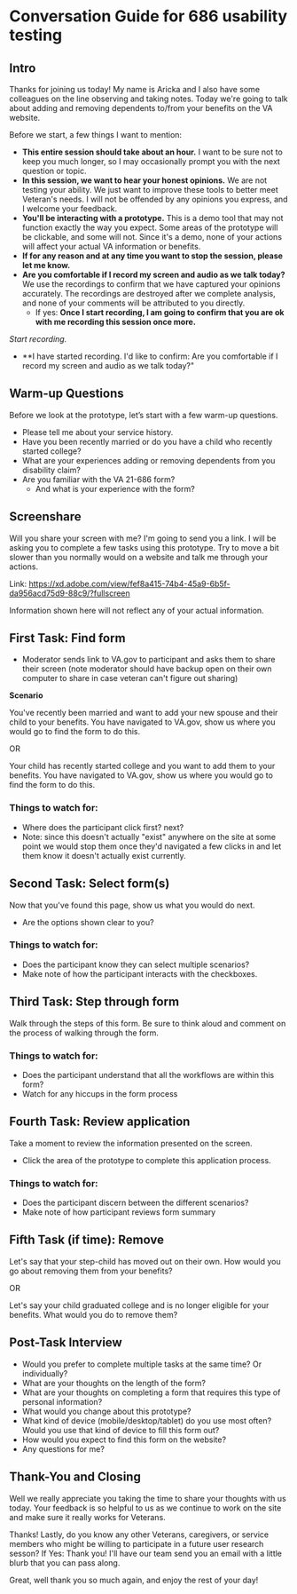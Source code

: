 # Conversation Guide for 686 usability testing 

## Intro

Thanks for joining us today! My name is Aricka and I also have some colleagues on the line observing and taking notes. Today we're going to talk about adding and removing dependents to/from your benefits on the VA website. 

Before we start, a few things I want to mention:

- **This entire session should take about an hour.** I want to be sure not to keep you much longer, so I may occasionally prompt you with the next question or topic.
- **In this session, we want to hear your honest opinions.** We are not testing your ability. We just want to improve these tools to better meet Veteran's needs. I will not be offended by any opinions you express, and I welcome your feedback.
- **You'll be interacting with a prototype.** This is a demo tool that may not function exactly the way you expect. Some areas of the prototype will be clickable, and some will not. Since it's a demo, none of your actions will affect your actual VA information or benefits.
- **If for any reason and at any time you want to stop the session, please let me know.** 
- **Are you comfortable if I record my screen and audio as we talk today?** We use the recordings to confirm that we have captured your opinions accurately. The recordings are destroyed after we complete analysis, and none of your comments will be attributed to you directly. 
    - If yes: **Once I start recording, I am going to confirm that you are ok with me recording this session once more.** 

*Start recording.*

- **I have started recording. I'd like to confirm: Are you comfortable if I record my screen and audio as we talk today?" 

## Warm-up Questions

Before we look at the prototype, let’s start with a few warm-up questions.

- Please tell me about your service history.
- Have you been recently married or do you have a child who recently started college?
- What are your experiences adding or removing dependents from you disability claim?
- Are you familiar with the VA 21-686 form? 
    - And what is your experience with the form?

## Screenshare
Will you share your screen with me? I'm going to send you a link. I will be asking you to complete a few tasks using this prototype. Try to move a bit slower than you normally would on a website and talk me through your actions.

Link: https://xd.adobe.com/view/fef8a415-74b4-45a9-6b5f-da956acd75d9-88c9/?fullscreen

Information shown here will not reflect any of your actual information.

## First Task: Find form
- Moderator sends link to VA.gov to participant and asks them to share their screen (note moderator should have backup open on their own computer to share in case veteran can't figure out sharing)

**Scenario**

You've recently been married and want to add your new spouse and their child to your benefits. You have navigated to VA.gov, show us where you would go to find the form to do this.

OR

Your child has recently started college and you want to add them to your benefits. You have navigated to VA.gov, show us where you would go to find the form to do this.

### Things to watch for:
- Where does the participant click first? next?
- Note: since this doesn't actually "exist" anywhere on the site at some point we would stop them once they'd navigated a few clicks in and let them know it doesn't actually exist currently.

## Second Task: Select form(s)
Now that you've found this page, show us what you would do next.
- Are the options shown clear to you?

### Things to watch for:
- Does the participant know they can select multiple scenarios?
- Make note of how the participant interacts with the checkboxes.

## Third Task: Step through form

Walk through the steps of this form. Be sure to think aloud and comment on the process of walking through the form.

### Things to watch for:

- Does the participant understand that all the workflows are within this form? 
- Watch for any hiccups in the form process

## Fourth Task: Review application

Take a moment to review the information presented on the screen. 
- Click the area of the prototype to complete this application process.

### Things to watch for:

- Does the participant discern between the different scenarios?
- Make note of how participant reviews form summary

## Fifth Task (if time): Remove

Let's say that your step-child has moved out on their own. How would you go about removing them from your benefits?

OR

Let's say your child graduated college and is no longer eligible for your benefits. What would you do to remove them?

## Post-Task Interview
- Would you prefer to complete multiple tasks at the same time? Or individually?
- What are your thoughts on the length of the form? 
- What are your thoughts on completing a form that requires this type of personal information?
- What would you change about this prototype?
- What kind of device (mobile/desktop/tablet) do you use most often? Would you use that kind of device to fill this form out?
- How would you expect to find this form on the website?
- Any questions for me? 

## Thank-You and Closing 

Well we really appreciate you taking the time to share your thoughts with us today. Your feedback is so helpful to us as we continue to work on the site and make sure it really works for Veterans.

Thanks! Lastly, do you know any other Veterans, caregivers, or service members who might be willing to participate in a future user research sesson? 
    If Yes: Thank you! I'll have our team send you an email with a little blurb that you can pass along. 

Great, well thank you so much again, and enjoy the rest of your day!
